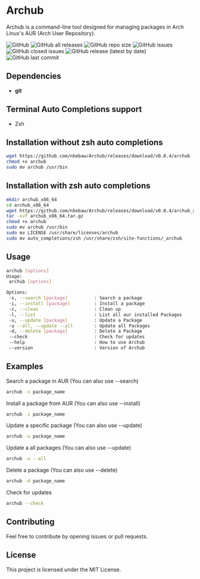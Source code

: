 # Archub
Archub is a command-line tool designed for managing packages in Arch Linux's AUR (Arch User Repository).

![GitHub](https://img.shields.io/github/license/nbebaw/Archub) ![GitHub all releases](https://img.shields.io/github/downloads/nbebaw/Archub/total) ![GitHub repo size](https://img.shields.io/github/repo-size/nbebaw/Archub) ![GitHub issues](https://img.shields.io/github/issues/nbebaw/Archub) ![GitHub closed issues](https://img.shields.io/github/issues-closed/nbebaw/Archub) ![GitHub release (latest by date)](https://img.shields.io/github/v/release/nbebaw/Archub) ![GitHub last commit](https://img.shields.io/github/last-commit/nbebaw/Archub)

## Dependencies
- <b>git</b>

## Terminal Auto Completions support
- Zsh

## Installation without zsh auto completions
```sh
wget https://github.com/nbebaw/Archub/releases/download/v0.0.4/archub
chmod +x archub
sudo mv archub /usr/bin
```
## Installation with zsh auto completions
```sh
mkdir archub_x86_64
cd archub_x86_64
wget https://github.com/nbebaw/Archub/releases/download/v0.0.4/archub_x86_64.tar.gz
tar -xvf archub_x86_64.tar.gz
chmod +x archub
sudo mv archub /usr/bin
sudo mv LICENSE /usr/share/licenses/archub
sudo mv auto_completions/zsh /usr/share/zsh/site-functions/_archub
```
## Usage

```bash
archub [options]
Usage:
 archub [options]

Options:
 -s, --search [package]          : Search a package
 -i, --install [package]         : Install a package
 -c, --clean                     : Clean up
 -l, --list                      : List all aur installed Packages
 -u, --update [package]          : Update a Package
 -u --all, --update --all        : Update all Packages
 -d, --delete [package]          : Delete a Package
 --check                         : Check for updates
 --help                          : How to use Archub
 --version                       : Version of Archub
```

## Examples
Search a package in AUR (You can also use --search)
```sh
archub -s package_name
```
Install a package from AUR (You can also use --install)
```sh
archub -i package_name
```
Update a specific package (You can also use --update)
```sh
archub -u package_name
```
Update a all packages (You can also use --update)
```sh
archub -u --all
```
Delete a package (You can also use --delete)
```sh
archub -d package_name
```
Check for updates
```sh
archub --check
```
## Contributing
Feel free to contribute by opening issues or pull requests.

## License
This project is licensed under the MIT License.
